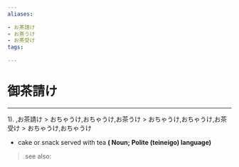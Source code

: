 ```yaml
---
aliases:
    
- お茶請け
- お茶うけ
- お茶受け
tags:
    
---
```


# 御茶請け
---
1).
,お茶請け > おちゃうけ,おちゃうけ,お茶うけ > おちゃうけ,おちゃうけ,お茶受け > おちゃうけ,おちゃうけ

- cake or snack served with tea
**( Noun; Polite (teineigo) language)**
> see also: 
            